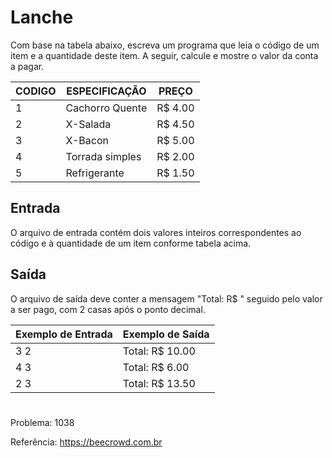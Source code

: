 # Lanche

Com base na tabela abaixo, escreva um programa que leia o código de um item e a quantidade deste item. A seguir, calcule e mostre o valor da conta a pagar.

| CODIGO | ESPECIFICAÇÃO   | PREÇO   |
| ------ | --------------- | ------- |
| 1      | Cachorro Quente | R$ 4.00 |
| 2      | X-Salada        | R$ 4.50 |
| 3      | X-Bacon         | R$ 5.00 |
| 4      | Torrada simples | R$ 2.00 |
| 5      | Refrigerante    | R$ 1.50 |

## Entrada

O arquivo de entrada contém dois valores inteiros correspondentes ao código e à quantidade de um item conforme tabela acima.

## Saída

O arquivo de saída deve conter a mensagem "Total: R$ " seguido pelo valor a ser pago, com 2 casas após o ponto decimal.

| Exemplo de Entrada | Exemplo de Saída |
| ------------------ | ---------------- |
| 3 2                | Total: R$ 10.00  |
| 4 3                | Total: R$ 6.00   |
| 2 3                | Total: R$ 13.50  |

#

Problema: 1038

Referência: https://beecrowd.com.br
